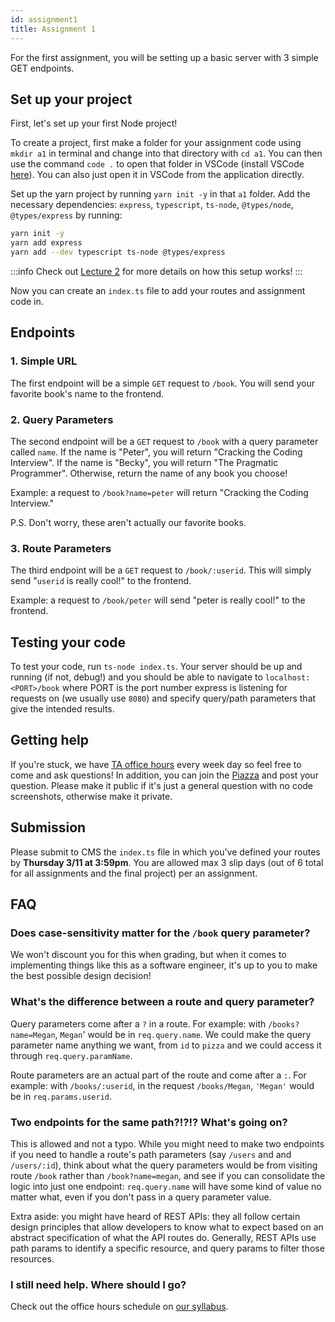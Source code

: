 ```yaml
---
id: assignment1
title: Assignment 1
---
```


For the first assignment, you will be setting up a basic server with 3 simple GET endpoints.

## Set up your project

First, let's set up your first Node project!

To create a project, first make a folder for your assignment code using `mkdir a1` in terminal and change into that directory with `cd a1`. You can then use the command `code .` to open that folder in VSCode (install VSCode [here](https://code.visualstudio.com/)). You can also just open it in VSCode from the application directly.

Set up the yarn project by running `yarn init -y` in that `a1` folder. Add the necessary dependencies: `express`, `typescript`, `ts-node`, `@types/node`, `@types/express` by running:

```bash
yarn init -y
yarn add express
yarn add --dev typescript ts-node @types/express
```

:::info
Check out [Lecture 2](/docs/lecture2) for more details on how this setup works!
:::

Now you can create an `index.ts` file to add your routes and assignment code in.

## Endpoints

### 1. Simple URL

The first endpoint will be a simple `GET` request to `/book`. You will send your favorite book's name to the frontend.

### 2. Query Parameters

The second endpoint will be a `GET` request to `/book` with a query parameter called `name`. If the name is "Peter", you will return "Cracking the Coding Interview". If the name is "Becky", you will return "The Pragmatic Programmer". Otherwise, return the name of any book you choose!

Example: a request to `/book?name=peter` will return "Cracking the Coding Interview."

P.S. Don't worry, these aren't actually our favorite books.

### 3. Route Parameters

The third endpoint will be a `GET` request to `/book/:userid`. This will simply send "`userid` is really cool!" to the frontend.

Example: a request to `/book/peter` will send "peter is really cool!" to the frontend.

## Testing your code

To test your code, run `ts-node index.ts`. Your server should be up and running (if not, debug!) and you should be able to navigate to `localhost:<PORT>/book` where PORT is the port number express is listening for requests on (we usually use `8080`) and specify query/path parameters that give the intended results.

## Getting help

If you're stuck, we have [TA office hours](/docs/introduction#when-are-office-hours) every week day so feel free to come and ask questions! In addition, you can join the [Piazza](http://piazza.com/cornell/fall2020/info1998section604) and post your question. Please make it public if it's just a general question with no code screenshots, otherwise make it private.

## Submission

Please submit to CMS the `index.ts` file in which you've defined your routes by **Thursday 3/11 at 3:59pm**. You are allowed max 3 slip days (out of 6 total for all assignments and the final project) per an assignment.

## FAQ

### Does case-sensitivity matter for the `/book` query parameter?

We won't discount you for this when grading, but when it comes to implementing
things like this as a software engineer, it's up to you to make the best possible
design decision!

### What's the difference between a route and query parameter?

Query parameters come after a `?` in a route. For example: with `/books?name=Megan`, `Megan`' would be in `req.query.name`. We could make the query parameter name anything we
want, from `id` to `pizza` and we could access it through `req.query.paramName`.

Route parameters are an actual part of the route and come after a `:`. For example: with `/books/:userid`, in the request `/books/Megan`, `'Megan'` would be in `req.params.userid`.

### Two endpoints for the same path?!?!? What's going on?

This is allowed and not a typo. While you might need to make two endpoints if you need to handle a route's path parameters (say `/users` and and `/users/:id`), think about what the query parameters would be from visiting route `/book` rather than `/book?name=megan`, and see if you can consolidate the logic into just one endpoint: `req.query.name` will have some kind of value no matter what, even if you don't pass in a query parameter value.

Extra aside: you might have heard of REST APIs: they all follow certain design principles that allow developers to know what to expect based on an abstract specification of what the API routes do. Generally, REST APIs use path params to identify a specific resource, and query params to filter those resources.

### I still need help. Where should I go?

Check out the office hours schedule on [our syllabus](/docs/introduction#when-are-office-hours).
